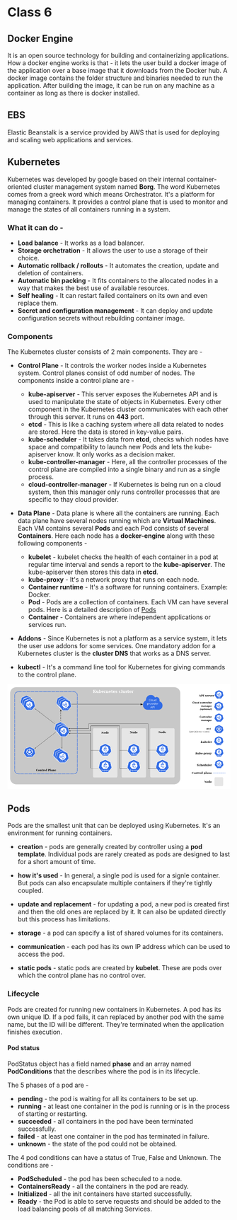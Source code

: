 # Class 6

## Docker Engine

It is an open source technology for building and containerizing applications. How a docker engine works is that - it lets the user build a docker image of the application over a base image that it downloads from the Docker hub. A docker image contains the folder structure and binaries needed to run the application. After building the image, it can be run on any machine as a container as long as there is docker installed.

## EBS

Elastic Beanstalk is a service provided by AWS that is used for deploying and scaling web applications and services.

## Kubernetes

Kubernetes was developed by google based on their internal container-oriented cluster management system named **Borg**. The word Kubernetes comes from a greek word which means Orchestrator. It's a platform for managing containers. It provides a control plane that is used to monitor and manage the states of all containers running in a system.

### What it can do -

- **Load balance** - It works as a load balancer.
- **Storage orchetration** - It allows the user to use a storage of their choice.
- **Automatic rollback / rollouts** - It automates the creation, update and deletion of containers.
- **Automatic bin packing** - It fits containers to the allocated nodes in a way that makes the best use of available resources.
- **Self healing** - It can restart failed containers on its own and even replace them.
- **Secret and configuration management** - It can deploy and update configuration secrets without rebuilding container image.

### Components

The Kubernetes cluster consists of 2 main components. They are -

- **Control Plane** - It controls the worker nodes inside a Kubernetes system. Control planes consist of odd number of nodes. The components inside a control plane are -

  - **kube-apiserver** - This server exposes the Kubernetes API and is used to manipulate the state of objects in Kubernetes. Every other component in the Kubernetes cluster communicates with each other through this server. It runs on **443** port.
  - **etcd** - This is like a caching system where all data related to nodes are stored. Here the data is stored in key-value pairs.
  - **kube-scheduler** - It takes data from **etcd**, checks which nodes have space and compatibility to launch new Pods and lets the kube-apiserver know. It only works as a decision maker.
  - **kube-controller-manager** - Here, all the controller processes of the control plane are compiled into a single binary and run as a single process.
  - **cloud-controller-manager** - If Kubernetes is being run on a cloud system, then this manager only runs controller processes that are specific to thay cloud provider.

- **Data Plane** - Data plane is where all the containers are running. Each data plane have several nodes running which are **Virtual Machines**. Each VM contains several **Pods** and each Pod consists of several **Containers**. Here each node has a **docker-engine** along with these following components -

  - **kubelet** - kubelet checks the health of each container in a pod at regular time interval and sends a report to the **kube-apiserver**. The kube-apiserver then stores this data in **etcd**.
  - **kube-proxy** - It's a network proxy that runs on each node.
  - **Container runtime** - It's a software for running containers. Example: Docker.
  - **Pod** - Pods are a collection of containers. Each VM can have several pods. Here is a detailed description of [Pods](#pods)
  - **Container** - Containers are where independent applications or services run.

- **Addons** - Since Kubernetes is not a platform as a service system, it lets the user use addons for some services. One mandatory addon for a Kubernetes cluster is the **cluster DNS** that works as a DNS server.

- **kubectl** - It's a command line tool for Kubernetes for giving commands to the control plane.

![Kubernetes Components](./assets/kubernetes_components.png "Kubernetes Components")

<a name="pods"></a>

## Pods

Pods are the smallest unit that can be deployed using Kubernetes. It's an environment for running containers.

- **creation** - pods are generally created by controller using a **pod template**. Individual pods are rarely created as pods are designed to last for a short amount of time.

- **how it's used** - In general, a single pod is used for a signle container. But pods can also encapsulate multiple containers if they're tightly coupled.

- **update and replacement** - for updating a pod, a new pod is created first and then the old ones are replaced by it. It can also be updated directly but this process has limitations.

- **storage** - a pod can specify a list of shared volumes for its containers.
- **communication** - each pod has its own IP address which can be used to access the pod.

- **static pods** - static pods are created by **kubelet**. These are pods over which the control plane has no control over.

### Lifecycle

Pods are created for running new containers in Kubernetes. A pod has its own unique ID. If a pod fails, it can replaced by another pod with the same name, but the ID will be different. They're terminated when the application finishes execution.

#### Pod status

PodStatus object has a field named **phase** and an array named **PodConditions** that the describes where the pod is in its lifecycle.

The 5 phases of a pod are -

- **pending** - the pod is waiting for all its containers to be set up.
- **running** - at least one container in the pod is running or is in the process of starting or restarting.
- **succeeded** - all containers in the pod have been terminated successfully.
- **failed** - at least one container in the pod has terminated in failure.
- **unknown** - the state of the pod could not be obtained.

The 4 pod conditions can have a status of True, False and Unknown. The conditions are -

- **PodScheduled** - the pod has been scheculed to a node.
- **ContainersReady** - all the containers in the pod are ready.
- **Initialized** - all the init containers have started successfully.
- **Ready** - the Pod is able to serve requests and should be added to the load balancing pools of all matching Services.
